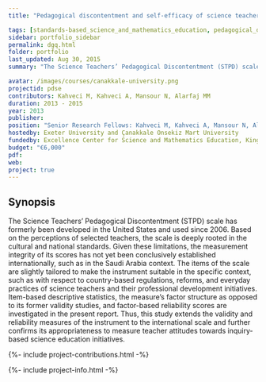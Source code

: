 ```yaml
---
title: "Pedagogical discontentment and self-efficacy of science teachers"

tags: [standards-based_science_and_mathematics_education, pedagogical_discontentment, affective_dimensions]
sidebar: portfolio_sidebar
permalink: dgq.html
folder: portfolio
last_updated: Aug 30, 2015
summary: "The Science Teachers’ Pedagogical Discontentment (STPD) scale has formerly been developed in the United States and used since 2006. Based on the perceptions of selected teachers, the scale is deeply rooted in the cultural and national standards."

avatar: /images/courses/canakkale-university.png
projectid: pdse
contributors: Kahveci M, Kahveci A, Mansour N, Alarfaj MM
duration: 2013 - 2015
year: 2013
publisher:
position: "Senior Research Fellows: Kahveci M, Kahveci A, Mansour N, Alarfaj MM"
hostedby: Exeter University and Çanakkale Onsekiz Mart University
fundedby: Excellence Center for Science and Mathematics Education, King Saud University
budget: "€6,000"
pdf:
web:
project: true
---
```


## Synopsis

The Science Teachers’ Pedagogical Discontentment (STPD) scale has formerly been developed in the United States and used since 2006. Based on the perceptions of selected teachers, the scale is deeply rooted in the cultural and national standards. Given these limitations, the measurement integrity of its scores has not yet been conclusively established internationally, such as in the Saudi Arabia context. The items of the scale are slightly tailored to make the instrument suitable in the specific context, such as with respect to country-based regulations, reforms, and everyday practices of science teachers and their professional development initiatives. Item-based descriptive statistics, the measure’s factor structure as opposed to its former validity studies, and factor-based reliability scores are investigated in the present report. Thus, this study extends the validity and reliability measures of the instrument to the international scale and further confirms its appropriateness to measure teacher attitudes towards inquiry-based science education initiatives.

{%- include project-contributions.html -%}

{%- include project-info.html -%}